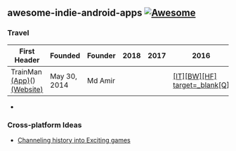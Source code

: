 ## awesome-indie-android-apps      [![Awesome](https://awesome.re/badge.svg)](https://awesome.re)




### Travel 

First Header | Founded | Founder | 2018 | 2017 | 2016 | 2015 | 2014 | 2013
------------ | -------------| -------------| -------------| -------------| -------------| -------------| -------------|-------------
TrainMan  <a href="https://play.google.com/store/apps/details?id=in.trainman.trainmanandroidapp" target="_blank">(App)</a>() [(Website)](https://play.google.com/store/apps/details?id=in.trainman.trainmanandroidapp)  |  May 30, 2014 | Md Amir| ||[[IT]](https://www.indiatoday.in/travel/travel-experts/story/4-apps-that-make-train-travel-better-trainmain-travelkhana-railyatri-ticket-jugaad-indian-railways-irctc-315439-2016-03-30)[[BW]](http://bwdisrupt.businessworld.in/article/Trainman-An-Online-Platform-Making-Indian-Railways-Services-Easier-and-Disruptive/03-08-2016-103992/)[[HF] target=_blank](https://www.huffingtonpost.in/2015/06/25/awesome-irctc-lifehack_n_7652048.html)[[Q]](https://www.huffingtonpost.in/2015/06/25/awesome-irctc-lifehack_n_7652048.html)|[[ND]](https://gadgets.ndtv.com/internet/features/nine-simple-tips-to-make-your-irctc-experience-a-little-bit-less-painful-723823?pfrom=home-indepth)|[[YS]](https://yourstory.com/2014/08/trainman-confirmed-reservation/)[[NM]](https://www.thenewsminute.com/technologies/81)[[TK]](http://trak.in/tags/business/2014/07/10/trainman-predicts-confirmation-irctc-train-tickets/)| 
- 
  

### Cross-platform Ideas
 - [Channeling history into Exciting games](https://www.pcgamer.com/indie-developers-in-india-are-channeling-their-history-into-exciting-new-games/)
 
